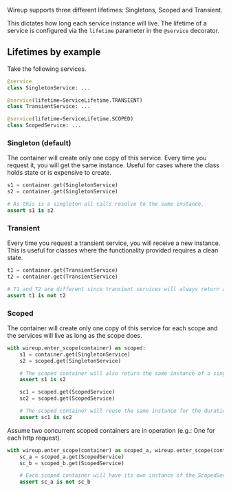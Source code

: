 Wireup supports three different lifetimes: Singletons, Scoped and Transient.

This dictates how long each service instance will live. The lifetime of a service is configured
via the `lifetime` parameter in the `@service` decorator.

## Lifetimes by example

Take the following services.

```python
@service
class SingletonService: ...

@service(lifetime=ServiceLifetime.TRANSIENT)
class TransientService: ...

@service(lifetime=ServiceLifetime.SCOPED)
class ScopedService: ...
```

### Singleton (default)
The container will create only one copy of this service. Every time you request it,
you will get the same instance. Useful for cases where the class holds state or is expensive
to create.

```python
s1 = container.get(SingletonService)
s2 = container.get(SingletonService)

# As this is a singleton all calls resolve to the same instance.
assert s1 is s2
```

### Transient 
Every time you request a transient service, you will receive a new instance.
This is useful for classes where the functionality provided requires a clean state.

```python
t1 = container.get(TransientService)
t2 = container.get(TransientService)

# T1 and T2 are different since transient services will always return a fresh instance.
assert t1 is not t2
```


### Scoped
The container will create only one copy of this service for each scope and the services will live as long as the scope does.

```python
with wireup.enter_scope(container) as scoped:
    s1 = container.get(SingletonService)
    s2 = scoped.get(SingletonService)

    # The scoped container will also return the same instance of a singleton.
    assert s1 is s2

    sc1 = scoped.get(ScopedService)
    sc2 = scoped.get(ScopedService)

    # The scoped container will reuse the same instance for the duration of the scope.
    assert sc1 is sc2
```

Assume two concurrent scoped containers are in operation (e.g.: One for each http request).

```python
with wireup.enter_scope(container) as scoped_a, wireup.enter_scope(container) as scoped_b:
    sc_a = scoped_a.get(ScopedService)
    sc_b = scoped_b.get(ScopedService)

    # Each scoped container will have its own instance of the ScopedService.
    assert sc_a is not sc_b
```